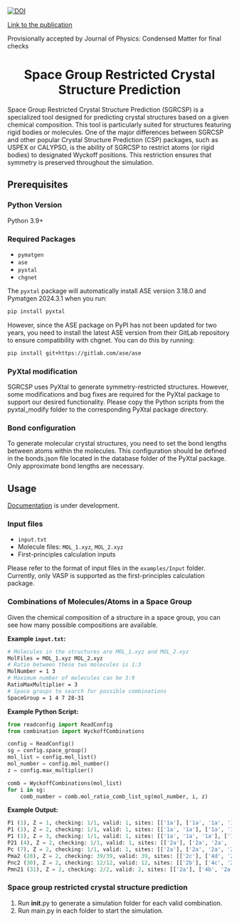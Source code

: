 [![DOI](https://zenodo.org/badge/805911060.svg)](https://zenodo.org/doi/10.5281/zenodo.11838813)

[Link to the publication](https://doi.org/10.48550/arXiv.2407.21337) 

Provisionally accepted by Journal of Physics: Condensed Matter for final checks

<h1 align="center">Space Group Restricted Crystal Structure Prediction</h1>

</h4>
Space Group Restricted Crystal Structure Prediction (SGRCSP) is a specialized tool designed for predicting crystal structures based on a given chemical composition. This tool is particularly suited for structures featuring rigid bodies or molecules. One of the major differences between SGRCSP and other popular Crystal Structure Prediction (CSP) packages, such as USPEX or CALYPSO, is the ability of SGRCSP to restrict atoms (or rigid bodies) to designated Wyckoff positions. This restriction ensures that symmetry is preserved throughout the simulation.

## Prerequisites

### Python Version
Python 3.9+

### Required Packages
- `pymatgen`
- `ase`
- `pyxtal`
- `chgnet`

The `pyxtal` package will automatically install ASE version 3.18.0 and Pymatgen 2024.3.1 when you run:
```sh
pip install pyxtal
```
However, since the ASE package on PyPI has not been updated for two years, you need to install the latest ASE version from their GitLab repository to ensure compatibility with chgnet. You can do this by running:
```sh
pip install git+https://gitlab.com/ase/ase
```

### PyXtal modification
SGRCSP uses PyXtal to generate symmetry-restricted structures. However, some modifications and bug fixes are required for the PyXtal package to support our desired functionality. Please copy the Python scripts from the pyxtal_modify folder to the corresponding PyXtal package directory.

### Bond configuration
To generate molecular crystal structures, you need to set the bond lengths between atoms within the molecules. This configuration should be defined in the bonds.json file located in the database folder of the PyXtal package. Only approximate bond lengths are necessary.


## Usage
[Documentation](https://sgrcsp.readthedocs.io/en/latest/) is under development.

### Input files
- `input.txt`
- Molecule files: `MOL_1.xyz`, `MOL_2.xyz`
- First-principles calculation inputs

Please refer to the format of input files in the `examples/Input` folder. Currently, only VASP is supported as the first-principles calculation package.

### Combinations of Molecules/Atoms in a Space Group
Given the chemical composition of a structure in a space group, you can see how many possible compositions are available.

**Example `input.txt`:**
```sh
# Molecules in the structures are MOL_1.xyz and MOL_2.xyz
MolFiles = MOL_1.xyz MOL_2.xyz
# Ratio between these two molecules is 1:3
MolNumber = 1 3
# Maximum number of molecules can be 3:9
RatioMaxMultiplier = 3
# Space groups to search for possible combinations
SpaceGroup = 1 4 7 28-31
```
**Example Python Script:**
```python
from readconfig import ReadConfig
from combination import WyckoffCombinations

config = ReadConfig()
sg = config.space_group()
mol_list = config.mol_list()
mol_number = config.mol_number()
z = config.max_multiplier()

comb = WyckoffCombinations(mol_list)
for i in sg:
    comb_number = comb.mol_ratio_comb_list_sg(mol_number, i, z)
```
**Example Output:**
```python
P1 (1), Z = 1, checking: 1/1, valid: 1, sites: [['1a'], ['1a', '1a', '1a']]                      
P1 (1), Z = 2, checking: 1/1, valid: 1, sites: [['1a', '1a'], ['1a', '1a', '1a', '1a', '1a', '1a']]                      
P1 (1), Z = 3, checking: 1/1, valid: 1, sites: [['1a', '1a', '1a'], ['1a', '1a', '1a', '1a', '1a', '1a', '1a', '1a', '1a']]                      
P21 (4), Z = 2, checking: 1/1, valid: 1, sites: [['2a'], ['2a', '2a', '2a']]                      
Pc (7), Z = 2, checking: 1/1, valid: 1, sites: [['2a'], ['2a', '2a', '2a']]                      
Pma2 (28), Z = 2, checking: 39/39, valid: 39, sites: [['2c'], ['4d', '2c']]                            
Pnc2 (30), Z = 2, checking: 12/12, valid: 12, sites: [['2b'], ['4c', '2b']]                            
Pmn21 (31), Z = 2, checking: 2/2, valid: 2, sites: [['2a'], ['4b', '2a']]  
```

### Space group restricted crystal structure prediction
1.	Run __init__.py to generate a simulation folder for each valid combination.
2.	Run main.py in each folder to start the simulation.

